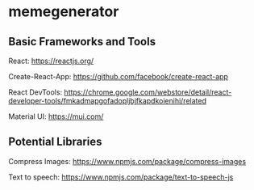 # memegenerator

## Basic Frameworks and Tools

React: https://reactjs.org/

Create-React-App: https://github.com/facebook/create-react-app

React DevTools: https://chrome.google.com/webstore/detail/react-developer-tools/fmkadmapgofadopljbjfkapdkoienihi/related

Material UI: https://mui.com/


## Potential Libraries

Compress Images: https://www.npmjs.com/package/compress-images

Text to speech: https://www.npmjs.com/package/text-to-speech-js
